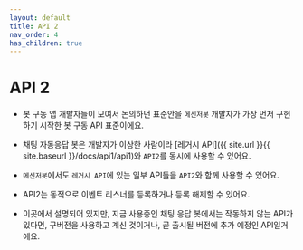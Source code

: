 ```yaml
---
layout: default
title: API 2
nav_order: 4
has_children: true
---
```


# API 2

* 봇 구동 앱 개발자들이 모여서 논의하던 표준안을 `메신저봇` 개발자가 가장 먼저 구현하기 시작한 봇 구동 API 표준이에요.
* 채팅 자동응답 봇은 개발자가 이상한 사람이라 [레거시 API]({{ site.url }}{{ site.baseurl }}/docs/api1/api1)와 `API2`를 동시에 사용할 수 있어요.
* `메신저봇`에서도 `레거시 API`에 있는 일부 API들을 `API2`와 함께 사용할 수 있어요.
* API2는 동적으로 이벤트 리스너를 등록하거나 등록 해제할 수 있어요.

* 이곳에서 설명되어 있지만, 지금 사용중인 채팅 응답 봇에서는 작동하지 않는 API가 있다면, 구버전을 사용하고 계신 것이거나, 곧 출시될 버전에 추가 예정인 API일거에요.